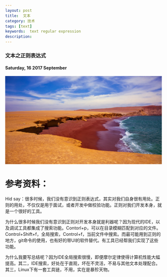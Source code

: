 ```yaml
---
layout: post
title:  文本
category: 技术
tags: [text]
keywords:  text regular expression
description:
---
```


###  文本之正则表达式

#### Saturday, 16  2017 September

![Well](/../../assets/img/tech/2017/PlayRoja.jpg)



# 参考资料：


Hid say：很多时候，我们没有意识到正则表达式，其实对我们自身很有用处。正则的用处，不仅仅是用于面试，或者开发中做校验功能。正则对我们开发本身，就是一个很好的工具。

为什么很多时候我们没有意识到正则对开发本身就是利器呢？因为现代的IDE，以及调试工具都集成了搜索功能。Contorl+p，可以在目录模糊匹配到对应的文件。Control+Shift+f，全局搜索，Control+f，当前文件中搜索。而最可能用到正则的地方，git命令的使用，也有好的带UI的软件替代。有工具已经帮我们实现了这些功能。

为什么我要写总结呢？因为IDE全局搜索很慢，即便摩尔定律使得计算机性能大幅提高。其二，IDE搜索，好处在于直观，坏在不灵活，不易与其他文本处理配合。其三，Linux下有一套工具链，不用，实在是暴殄天物。
